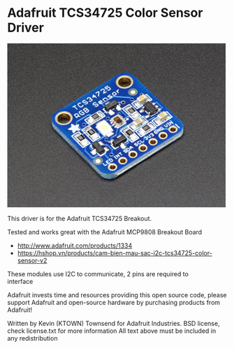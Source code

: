 # Adafruit TCS34725 Color Sensor Driver

<a href="https://www.adafruit.com/product/1334"><img src="assets/board.jpg?raw=true" width="500px"></a>

This driver is for the Adafruit TCS34725 Breakout.

Tested and works great with the Adafruit MCP9808 Breakout Board 
* http://www.adafruit.com/products/1334
* https://hshop.vn/products/cam-bien-mau-sac-i2c-tcs34725-color-sensor-v2

These modules use I2C to communicate, 2 pins are required to  
interface

Adafruit invests time and resources providing this open source code, 
please support Adafruit and open-source hardware by purchasing 
products from Adafruit!

Written by Kevin (KTOWN) Townsend for Adafruit Industries.
BSD license, check license.txt for more information
All text above must be included in any redistribution

